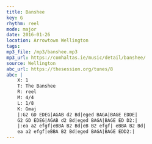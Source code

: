 ```yaml
---
title: Banshee
key: G
rhythm: reel
mode: major
date: 2016-01-26
location: Arrowtown Wellington
tags:
mp3_file: /mp3/banshee.mp3
mp3_url: https://comhaltas.ie/music/detail/banshee/
source: Wellington
abc_url: https://thesession.org/tunes/8
abc: |
    X: 1
    T: The Banshee
    R: reel
    M: 4/4
    L: 1/8
    K: Gmaj
    |:G2 GD EDEG|AGAB d2 Bd|eged BAGA|BAGE EDDE|
    G2 GD EDEG|AGAB d2 Bd|eged BAGA|BAGE ED D2:|
    |:ea a2 efgf|eBBA B2 Bd|eB B2 efgf| eBBA B2 Bd|
    ea a2 efgf|eBBA B2 Bd|eged BAGA|BAGE EDD2:|
---
```


